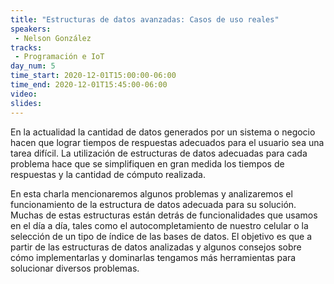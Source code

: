 ```yaml
---
title: "Estructuras de datos avanzadas: Casos de uso reales"
speakers:
 - Nelson González
tracks:
 - Programación e IoT
day_num: 5
time_start: 2020-12-01T15:00:00-06:00
time_end: 2020-12-01T15:45:00-06:00
video:
slides:
---
```


En la actualidad la cantidad de datos generados por un sistema o negocio hacen que lograr tiempos de respuestas adecuados para el usuario sea una tarea difícil. La utilización de estructuras de datos adecuadas para cada problema hace que se simplifiquen en gran medida los tiempos de respuestas y la cantidad de cómputo realizada.

En esta charla mencionaremos algunos problemas y analizaremos el funcionamiento de la estructura de datos adecuada para su solución. Muchas de estas estructuras están detrás de funcionalidades que usamos en el día a día, tales como el autocompletamiento de nuestro celular o la selección de un tipo de índice de las bases de datos. El objetivo es que a partir de las estructuras de datos analizadas y algunos consejos sobre cómo implementarlas y dominarlas tengamos más herramientas para solucionar diversos problemas. 

